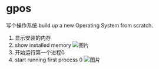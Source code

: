 # gpos
写个操作系统
build up a new Operating System from scratch.
1. 显示安装的内存
1. show installed memory
![图片](https://user-images.githubusercontent.com/39359146/134795177-f30e7ff5-f600-42c5-819e-9aa3645698de.png)
2. 开始运行第一个进程0
2. start running first process 0
![图片](https://user-images.githubusercontent.com/39359146/138578370-109e8a61-a714-4c2b-bab8-c356c8bc7cfd.png)
